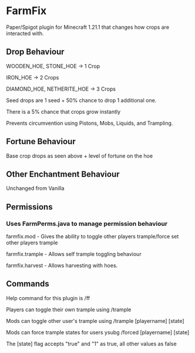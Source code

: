 # FarmFix
Paper/Spigot plugin for Minecraft 1.21.1 that changes how crops are interacted with.

## Drop Behaviour
 
WOODEN_HOE, STONE_HOE -> 1 Crop

IRON_HOE -> 2 Crops

DIAMOND_HOE, NETHERITE_HOE -> 3 Crops


Seed drops are 1 seed + 50% chance to drop 1 additional one.

There is a 5% chance that crops grow instantly

Prevents circumvention using Pistons, Mobs, Liquids, and Trampling.

## Fortune Behaviour

Base crop drops as seen above + level of fortune on the hoe

## Other Enchantment Behaviour

Unchanged from Vanilla

## Permissions
### Uses FarmPerms.java to manage permission behaviour


farmfix.mod - Gives the ability to toggle other players trample/force set other players trample

farmfix.trample - Allows self trample toggling behaviour

farmfix.harvest - Allows harvesting with hoes.

## Commands
Help command for this plugin is /ff

Players can toggle their own trample using /trample

Mods can toggle other user's trample using /trample [playername] [state]

Mods can force trample states for users ysubg /forced [playername] [state]

The [state] flag accepts "true" and "1" as true, all other values as false
